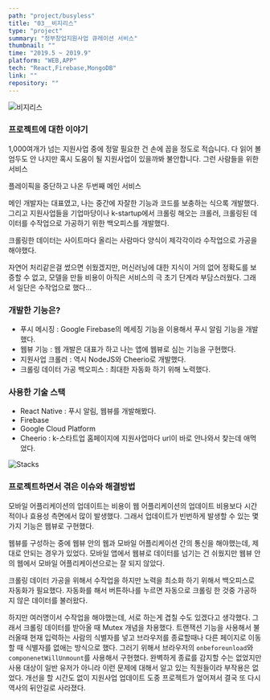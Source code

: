```yaml
---
path: "project/busyless"
title: "03__비지리스"
type: "project"
summary: "정부창업지원사업 큐레이션 서비스"
thumbnail: ""
time: "2019.5 ~ 2019.9"
platform: "WEB,APP"
tech: "React,Firebase,MongoDB"
link: ""
repository: ""
---
```

![비지리스](https://drive.google.com/uc?export=download&id=1cYkoaEZa9aNHL9l7ohEUIgWIQDp3Volg)

### 프로젝트에 대한 이야기
1,000여개가 넘는 지원사업 중에 정말 필요한 건 손에 꼽을 정도로 적습니다. 다 읽어 볼 엄두도 안 나지만 혹시 도움이 될 지원사업이 있을까봐 불안합니다. 그런 사람들을 위한 서비스

플레이픽을 중단하고 나온 두번째 메인 서비스

메인 개발자는 대표였고, 나는 중간에 자잘한 기능과 코드를 보충하는 식으록 개발했다. 그리고 지원사업들을 기업마당이나 k-startup에서 크롤링 해오는 크롤러, 크롤링된 데이터를 수작업으로 가공하기 위한 백오피스를 개발했다.

크롤링한 데이터는 사이트마다 올리는 사람마다 양식이 제각각이라 수작업으로 가공을 해야했다.

자연어 처리같은걸 썼으면 쉬웠겠지만, 머신러닝에 대한 지식이 거의 없어 정확도를 보증할 수 없고, 모델을 만들 비용이 아직은 서비스의 극 초기 단계라 부담스러웠다. 그래서 일단은 수작업으로 했다...

### 개발한 기능은?
* 푸시 메시징 : Google Firebase의 메세징 기능을 이용해서 푸시 알림 기능을 개발했다.
* 웹뷰 기능 : 웹 개발은 대표가 하고 나는 앱에 웹뷰로 심는 기능을 구현했다.
* 지원사업 크롤러 : 역시 NodeJS와 Cheerio로 개발했다.
* 크롤링 데이터 가공 백오피스 : 최대한 자동화 하기 위해 노력했다.

### 사용한 기술 스택
* React Native : 푸시 알림, 웹뷰를 개발해봤다.
* Firebase
* Google Cloud Platform
* Cheerio : k-스타트업 홈페이지에 지원사업마다 url이 바로 안나와서 찾는데 애먹었다.

![Stacks](https://user-images.githubusercontent.com/35324795/114304149-9ebc8580-9b0c-11eb-9a92-9f09fc39e6cf.png)

### 프로젝트하면서 겪은 이슈와 해결방법
모바일 어플리케이션의 업데이트는 비용이 웹 어플리케이션의 업데이트 비용보다 시간적이나 효용성 측면에서 많이 발생했다. 그래서 업데이트가 빈번하게 발생할 수 있는 몇가지 기능은 웹뷰로 구현했다.

웹뷰를 구성하는 중에 웹뷰 안의 웹과 모바일 어플리케이션 간의 통신을 해야했는데, 제대로 안되는 경우가 있었다. 모바일 앱에서 웹뷰로 데이터를 넘기는 건 쉬웠지만 웹뷰 안의 웹에서 모바일 어플리케이션으로는 잘 되지 않았다.

크롤링 데이터 가공을 위해서 수작업을 하지만 노력을 최소화 하기 위해서 백오피스로 자동화가 필요했다. 자동화를 해서 버튼하나를 누르면 자동으로 크롤링 한 것중 가공하지 않은 데이터를 불러왔다.

하지만 여러명이서 수작업을 해야했는데, 서로 하는게 겹칠 수도 있겠다고 생각했다. 그래서 크롤링 데이터를 받아올 때 Mutex 개념을 차용했다. 트랜잭션 기능을 사용해서 불러올때 현재 입력하는 사람의 식별자를 넣고
브라우저를 종료할때나 다른 페이지로 이동할 때 식별자를 없애는 방식으로 했다. 그러기 위해서 브라우저의 `onbeforeunload`와 `componenetWillUnmount`를 사용해서 구현했다. 완벽하게 종료를 감지할 수는 없었지만 사용 대상이
일반 유저가 아니라 이런 문제에 대해서 알고 있는 직원들이라 부작용은 없었다. 개선을 할 시간도 없이 지원사업 업데이트 도중 프로젝트가 엎어져서 결국 또 다시 역사의 뒤안길로 사라졌다.
